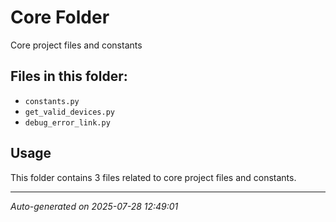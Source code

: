 # Core Folder

Core project files and constants

## Files in this folder:

- `constants.py`
- `get_valid_devices.py`
- `debug_error_link.py`

## Usage

This folder contains 3 files related to core project files and constants.

---
*Auto-generated on 2025-07-28 12:49:01*
